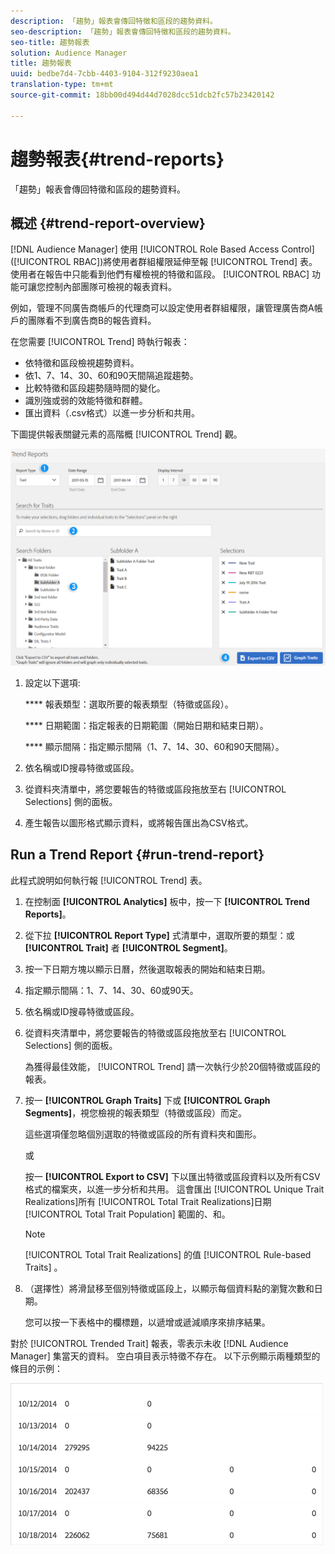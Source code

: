 ```yaml
---
description: 「趨勢」報表會傳回特徵和區段的趨勢資料。
seo-description: 「趨勢」報表會傳回特徵和區段的趨勢資料。
seo-title: 趨勢報表
solution: Audience Manager
title: 趨勢報表
uuid: bedbe7d4-7cbb-4403-9104-312f9230aea1
translation-type: tm+mt
source-git-commit: 18bb00d494d44d7028dcc51dcb2fc57b23420142

---
```



# 趨勢報表{#trend-reports}

「趨勢」報表會傳回特徵和區段的趨勢資料。

## 概述 {#trend-report-overview}

<!-- 

c_trend_reports.xml

 -->

[!DNL Audience Manager] 使用 [!UICONTROL Role Based Access Control] ([!UICONTROL RBAC])將使用者群組權限延伸至報 [!UICONTROL Trend] 表。 使用者在報告中只能看到他們有權檢視的特徵和區段。 [!UICONTROL RBAC] 功能可讓您控制內部團隊可檢視的報表資料。

例如，管理不同廣告商帳戶的代理商可以設定使用者群組權限，讓管理廣告商A帳戶的團隊看不到廣告商B的報告資料。

在您需要 [!UICONTROL Trend] 時執行報表：

* 依特徵和區段檢視趨勢資料。
* 依1、7、14、30、60和90天間隔追蹤趨勢。
* 比較特徵和區段趨勢隨時間的變化。
* 識別強或弱的效能特徵和群體。
* 匯出資料（.csv格式）以進一步分析和共用。

下圖提供報表關鍵元素的高階概 [!UICONTROL Trend] 觀。

![](assets/trend_reports.png)

1. 設定以下選項: 

   **** 報表類型：選取所要的報表類型（特徵或區段）。

   **** 日期範圍：指定報表的日期範圍（開始日期和結束日期）。

   **** 顯示間隔：指定顯示間隔（1、7、14、30、60和90天間隔）。

2. 依名稱或ID搜尋特徵或區段。
3. 從資料夾清單中，將您要報告的特徵或區段拖放至右 [!UICONTROL Selections] 側的面板。
4. 產生報告以圖形格式顯示資料，或將報告匯出為CSV格式。

## Run a Trend Report {#run-trend-report}

此程式說明如何執行報 [!UICONTROL Trend] 表。

<!-- 

t_working_with_trend_reports.xml

 -->

1. 在控制面 **[!UICONTROL Analytics]** 板中，按一下 **[!UICONTROL Trend Reports]**。
1. 從下拉 **[!UICONTROL Report Type]** 式清單中，選取所要的類型：或 **[!UICONTROL Trait]** 者 **[!UICONTROL Segment]**。
1. 按一下日期方塊以顯示日曆，然後選取報表的開始和結束日期。
1. 指定顯示間隔：1、7、14、30、60或90天。
1. 依名稱或ID搜尋特徵或區段。
1. 從資料夾清單中，將您要報告的特徵或區段拖放至右 [!UICONTROL Selections] 側的面板。

   為獲得最佳效能， [!UICONTROL Trend] 請一次執行少於20個特徵或區段的報表。
1. 按一 **[!UICONTROL Graph Traits]** 下或 **[!UICONTROL Graph Segments]**，視您檢視的報表類型（特徵或區段）而定。

   這些選項僅忽略個別選取的特徵或區段的所有資料夾和圖形。

   或

   按一 **[!UICONTROL Export to CSV]** 下以匯出特徵或區段資料以及所有CSV格式的檔案夾，以進一步分析和共用。 這會匯出 [!UICONTROL Unique Trait Realizations]所有 [!UICONTROL Total Trait Realizations]日期 [!UICONTROL Total Trait Population] 範圍的、和。

   >[!NOTE]
   >
   >[!UICONTROL Total Trait Realizations] 的值 [!UICONTROL Rule-based Traits] 。

1. （選擇性）將滑鼠移至個別特徵或區段上，以顯示每個資料點的瀏覽次數和日期。

   您可以按一下表格中的欄標題，以遞增或遞減順序來排序結果。

對於 [!UICONTROL Trended Trait] 報表，零表示未收 [!DNL Audience Manager] 集當天的資料。 空白項目表示特徵不存在。 以下示例顯示兩種類型的條目的示例：

![](assets/trended_data.png)
